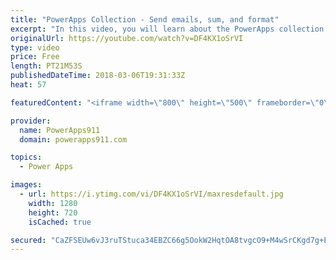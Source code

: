 ```yaml
---
title: "PowerApps Collection - Send emails, sum, and format"
excerpt: "In this video, you will learn about the PowerApps collection. The first video covered the basics so this video build upon that with how to send an email of the entire collection, how to use Sum, CountRows, and CountIf, and then finally some formatting tricks.   Content includes: * Office365.SendEmail"
originalUrl: https://youtube.com/watch?v=DF4KX1oSrVI
type: video
price: Free
length: PT21M53S
publishedDateTime: 2018-03-06T19:31:33Z
heat: 57

featuredContent: "<iframe width=\"800\" height=\"500\" frameborder=\"0\" src=\"https://www.youtube.com/embed/DF4KX1oSrVI\" allow=\"accelerometer; autoplay; encrypted-media; gyroscope; picture-in-picture\" allowfullscreen></iframe>"

provider:
  name: PowerApps911
  domain: powerapps911.com

topics:
  - Power Apps

images:
  - url: https://i.ytimg.com/vi/DF4KX1oSrVI/maxresdefault.jpg
    width: 1280
    height: 720
    isCached: true

secured: "CaZFSEUw6vJ3ruTStuca34EBZC66g5OokW2HqtOA8tvgcO9+M4wSrCKgd7g+EO+c569+z4n7fO+DKS3nAh54MehcaFOLG2OWHLq615vysqjN8HOiaCKZX3b+JANzjwmSsIy3ZaFJve22BUFKFFBYwhEIXKN4j3R8ZaQNK8uVBKXPkbayWBOL8M6cavo5JqhMCaiRhIZ74X8b7Pr/ZhlJrCv+kntJ7XDHRmADW2E+H9JU+rnVrgv/NE0SOOiNbPNxHcDhqxu9FvLMrDIeLlCg9iPbLiSstF0I1gkOWZiH5kxFnwvLVvZdCGpUGEZadMGMvemERVmjiKC/AynA1AtiL6/TTWM/nl5/oqkDRkErXFPaJ428vZDagojLWJvUSkSQYIWhVJ0RI7Kv7cF5AU/wv5xH4DWoK2QQ/RU4llK2nGM=;nwgnyHOWmGFqog42QUhHTQ=="
---
```


